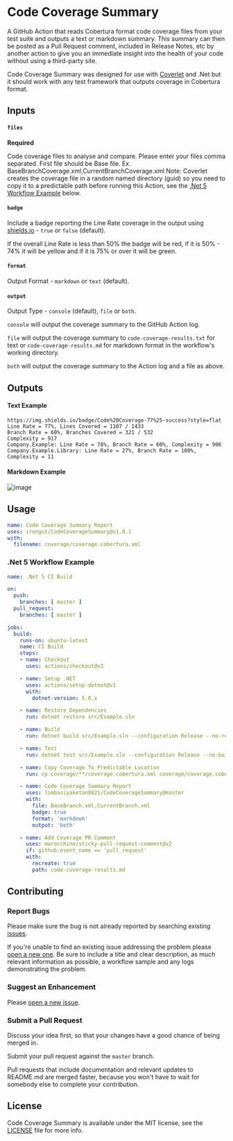 # Code Coverage Summary

A GitHub Action that reads Cobertura format code coverage files from your test suite and outputs a text or markdown summary. This summary can then be posted as a Pull Request comment, included in Release Notes, etc by another action to give you an immediate insight into the health of your code without using a third-party site.

Code Coverage Summary was designed for use with [Coverlet](https://github.com/coverlet-coverage/coverlet) and .Net but it should work with any test framework that outputs coverage in Cobertura format.

## Inputs

#### `files`
**Required**

Code coverage files to analyse and compare. Please enter your files comma separated. First file should be Base file. Ex. BaseBranchCoverage.xml,CurrentBranchCoverage.xml
Note: Coverlet creates the coverage file in a random named directory (guid) so you need to copy it to a predictable path before running this Action, see the [.Net 5 Workflow Example](#net-5-workflow-example) below.

#### `badge`

Include a badge reporting the Line Rate coverage in the output using [shields.io](https://shields.io/) - `true` or `false` (default).

If the overall Line Rate is less than 50% the badge will be red, if it is 50% - 74% it will be yellow and if it is 75% or over it will be green. 

#### `format`

Output Format - `markdown` or `text` (default).

#### `output`

Output Type - `console` (default), `file` or `both`.

`console` will output the coverage summary to the GitHub Action log.

`file` will output the coverage summary to `code-coverage-results.txt` for text or `code-coverage-results.md` for markdown format in the workflow's working directory.

`both` will output the coverage summary to the Action log and a file as above.

## Outputs

#### Text Example
```
https://img.shields.io/badge/Code%20Coverage-77%25-success?style=flat
Line Rate = 77%, Lines Covered = 1107 / 1433
Branch Rate = 60%, Branches Covered = 321 / 532
Complexity = 917
Company.Example: Line Rate = 78%, Branch Rate = 60%, Complexity = 906
Company.Example.Library: Line Rate = 27%, Branch Rate = 100%, Complexity = 11
```

#### Markdown Example
![image](https://user-images.githubusercontent.com/27953302/117726304-4ac1c100-b1de-11eb-8d9a-6286ba1f5523.png)

## Usage

```yaml
name: Code Coverage Summary Report
uses: irongut/CodeCoverageSummary@v1.0.1
with:
  filename: coverage/coverage.cobertura.xml
```

### .Net 5 Workflow Example

```yaml
name: .Net 5 CI Build

on:
  push:
    branches: [ master ]
  pull_request:
    branches: [ master ]

jobs:
  build:
    runs-on: ubuntu-latest
    name: CI Build
    steps:
    - name: Checkout
      uses: actions/checkout@v2

    - name: Setup .NET
      uses: actions/setup-dotnet@v1
      with:
        dotnet-version: 5.0.x

    - name: Restore Dependencies
      run: dotnet restore src/Example.sln

    - name: Build
      run: dotnet build src/Example.sln --configuration Release --no-restore

    - name: Test
      run: dotnet test src/Example.sln --configuration Release --no-build --verbosity normal --collect:"XPlat Code Coverage" --results-directory ./coverage

    - name: Copy Coverage To Predictable Location
      run: cp coverage/**/coverage.cobertura.xml coverage/coverage.cobertura.xml

    - name: Code Coverage Summary Report
      uses: limbasiyaketan0821/CodeCoverageSummary@master
      with:
        file: BaseBranch.xml,CurrentBranch.xml  
        badge: true
        format: 'markdown'
        output: 'both'

    - name: Add Coverage PR Comment
      uses: marocchino/sticky-pull-request-comment@v2
      if: github.event_name == 'pull_request'
      with:
        recreate: true
        path: code-coverage-results.md
```

## Contributing

### Report Bugs

Please make sure the bug is not already reported by searching existing [issues].

If you're unable to find an existing issue addressing the problem please [open a new one][new-issue]. Be sure to include a title and clear description, as much relevant information as possible, a workflow sample and any logs demonstrating the problem.

### Suggest an Enhancement

Please [open a new issue][new-issue].

### Submit a Pull Request

Discuss your idea first, so that your changes have a good chance of being merged in.

Submit your pull request against the `master` branch.

Pull requests that include documentation and relevant updates to README.md are merged faster, because you won't have to wait for somebody else to complete your contribution.

## License

Code Coverage Summary is available under the MIT license, see the [LICENSE](LICENSE) file for more info.

[issues]: https://github.com/irongut/CodeCoverageSummary/issues
[new-issue]: https://github.com/irongut/CodeCoverageSummary/issues/new
